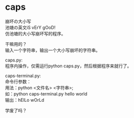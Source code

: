 # caps
崩坏の大小写  
池塘の英文iS vErY gOoD!  
仿池塘的大小写崩坏写的程序。  

干嘛用的？  
输入一个字符串，输出一个大小写崩坏的字符串。

caps.py:  
程序内操作，仅需运行python caps.py，然后根据程序来就行了。  

caps-terminal.py:  
命令行参数：  
用法：python &lt;文件名> &lt;字符串>;  
如：python caps-terminal.py hello world  
输出：hElLo wOrLd  

学废了吗？
